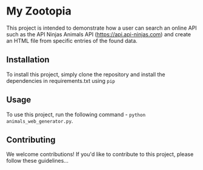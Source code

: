 # My Zootopia

This project is intended to demonstrate how a user can search an online API such as the API Ninjas Animals API (https://api.api-ninjas.com) and create an HTML file from specific entries of the found data.

## Installation

To install this project, simply clone the repository and install the dependencies in requirements.txt using `pip`

## Usage

To use this project, run the following command - `python animals_web_generator.py`.

## Contributing

We welcome contributions! If you'd like to contribute to this project, please follow these guidelines...
